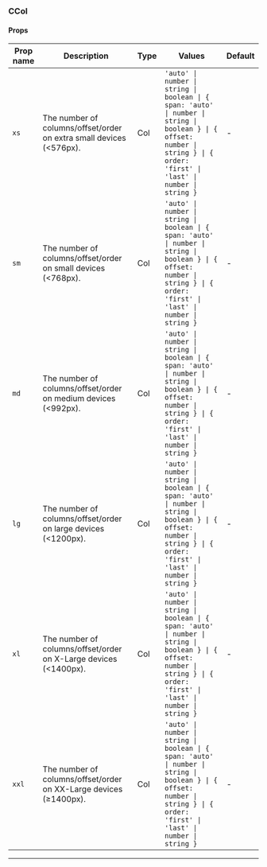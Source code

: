 ### CCol

#### Props

| Prop name        | Description                                                         | Type | Values                                                                                                                                                                         | Default |
| ---------------- | ------------------------------------------------------------------- | ---- | ------------------------------------------------------------------------------------------------------------------------------------------------------------------------------ | ------- |
| <code>xs</code>  | The number of columns/offset/order on extra small devices (<576px). | Col  | `'auto' \| number \| string \| boolean \| { span: 'auto' \| number \| string \| boolean } \| { offset: number \| string } \| { order: 'first' \| 'last' \| number \| string }` | -       |
| <code>sm</code>  | The number of columns/offset/order on small devices (<768px).       | Col  | `'auto' \| number \| string \| boolean \| { span: 'auto' \| number \| string \| boolean } \| { offset: number \| string } \| { order: 'first' \| 'last' \| number \| string }` | -       |
| <code>md</code>  | The number of columns/offset/order on medium devices (<992px).      | Col  | `'auto' \| number \| string \| boolean \| { span: 'auto' \| number \| string \| boolean } \| { offset: number \| string } \| { order: 'first' \| 'last' \| number \| string }` | -       |
| <code>lg</code>  | The number of columns/offset/order on large devices (<1200px).      | Col  | `'auto' \| number \| string \| boolean \| { span: 'auto' \| number \| string \| boolean } \| { offset: number \| string } \| { order: 'first' \| 'last' \| number \| string }` | -       |
| <code>xl</code>  | The number of columns/offset/order on X-Large devices (<1400px).    | Col  | `'auto' \| number \| string \| boolean \| { span: 'auto' \| number \| string \| boolean } \| { offset: number \| string } \| { order: 'first' \| 'last' \| number \| string }` | -       |
| <code>xxl</code> | The number of columns/offset/order on XX-Large devices (≥1400px).   | Col  | `'auto' \| number \| string \| boolean \| { span: 'auto' \| number \| string \| boolean } \| { offset: number \| string } \| { order: 'first' \| 'last' \| number \| string }` | -       |

---
